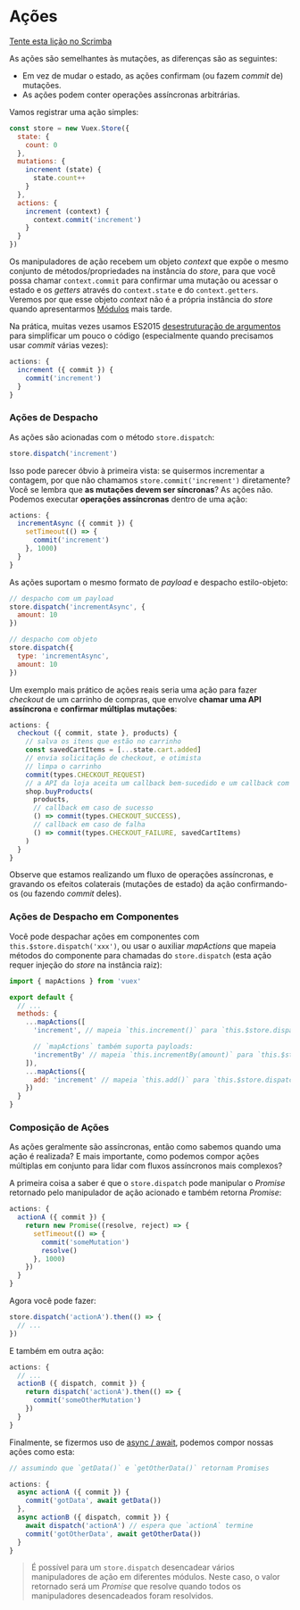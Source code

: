 # Ações

<div class="scrimba"><a href="https://scrimba.com/p/pnyzgAP/c6ggR3cG" target="_blank" rel="noopener noreferrer">Tente esta lição no Scrimba</a></div>

As ações são semelhantes às mutações, as diferenças são as seguintes:

- Em vez de mudar o estado, as ações confirmam (ou fazem _commit_ de) mutações.
- As ações podem conter operações assíncronas arbitrárias.

Vamos registrar uma ação simples:

``` js
const store = new Vuex.Store({
  state: {
    count: 0
  },
  mutations: {
    increment (state) {
      state.count++
    }
  },
  actions: {
    increment (context) {
      context.commit('increment')
    }
  }
})
```

Os manipuladores de ação recebem um objeto _context_ que expõe o mesmo conjunto de métodos/propriedades na instância do _store_, para que você possa chamar `context.commit` para confirmar uma mutação ou acessar o estado e os _getters_ através do `context.state` e do `context.getters`. Veremos por que esse objeto _context_ não é a própria instância do _store_ quando apresentarmos [Módulos](modules.md) mais tarde.

Na prática, muitas vezes usamos ES2015 [desestruturação de argumentos](https://github.com/lukehoban/es6features#destructuring) para simplificar um pouco o código (especialmente quando precisamos usar _commit_ várias vezes):

``` js
actions: {
  increment ({ commit }) {
    commit('increment')
  }
}
```

### Ações de Despacho

As ações são acionadas com o método `store.dispatch`:

``` js
store.dispatch('increment')
```

Isso pode parecer óbvio à primeira vista: se quisermos incrementar a contagem, por que não chamamos `store.commit('increment')` diretamente? Você se lembra que **as mutações devem ser síncronas**? As ações não. Podemos executar **operações assíncronas** dentro de uma ação:

``` js
actions: {
  incrementAsync ({ commit }) {
    setTimeout(() => {
      commit('increment')
    }, 1000)
  }
}
```

As ações suportam o mesmo formato de _payload_ e despacho estilo-objeto:

``` js
// despacho com um payload
store.dispatch('incrementAsync', {
  amount: 10
})

// despacho com objeto
store.dispatch({
  type: 'incrementAsync',
  amount: 10
})
```

Um exemplo mais prático de ações reais seria uma ação para fazer _checkout_ de um carrinho de compras, que envolve **chamar uma API assíncrona** e **confirmar múltiplas mutações**:

``` js
actions: {
  checkout ({ commit, state }, products) {
    // salva os itens que estão no carrinho
    const savedCartItems = [...state.cart.added]
    // envia solicitação de checkout, e otimista
    // limpa o carrinho
    commit(types.CHECKOUT_REQUEST)
    // a API da loja aceita um callback bem-sucedido e um callback com falha
    shop.buyProducts(
      products,
      // callback em caso de sucesso
      () => commit(types.CHECKOUT_SUCCESS),
      // callback em caso de falha
      () => commit(types.CHECKOUT_FAILURE, savedCartItems)
    )
  }
}
```

Observe que estamos realizando um fluxo de operações assíncronas, e gravando os efeitos colaterais (mutações de estado) da ação confirmando-os (ou fazendo _commit_ deles).

### Ações de Despacho em Componentes

Você pode despachar ações em componentes com `this.$store.dispatch('xxx')`, ou usar o auxiliar _mapActions_ que mapeia métodos do componente para chamadas do `store.dispatch` (esta ação requer injeção do _store_ na instância raiz):

``` js
import { mapActions } from 'vuex'

export default {
  // ...
  methods: {
    ...mapActions([
      'increment', // mapeia `this.increment()` para `this.$store.dispatch('increment')`

      // `mapActions` também suporta payloads:
      'incrementBy' // mapeia `this.incrementBy(amount)` para `this.$store.dispatch('incrementBy', amount)`
    ]),
    ...mapActions({
      add: 'increment' // mapeia `this.add()` para `this.$store.dispatch('increment')`
    })
  }
}
```

### Composição de Ações

As ações geralmente são assíncronas, então como sabemos quando uma ação é realizada? E mais importante, como podemos compor ações múltiplas em conjunto para lidar com fluxos assíncronos mais complexos?

A primeira coisa a saber é que o `store.dispatch` pode manipular o _Promise_ retornado pelo manipulador de ação acionado e também retorna _Promise_:

``` js
actions: {
  actionA ({ commit }) {
    return new Promise((resolve, reject) => {
      setTimeout(() => {
        commit('someMutation')
        resolve()
      }, 1000)
    })
  }
}
```

Agora você pode fazer:

``` js
store.dispatch('actionA').then(() => {
  // ...
})
```

E também em outra ação:

``` js
actions: {
  // ...
  actionB ({ dispatch, commit }) {
    return dispatch('actionA').then(() => {
      commit('someOtherMutation')
    })
  }
}
```

Finalmente, se fizermos uso de [async / await](https://tc39.github.io/ecmascript-asyncawait/), podemos compor nossas ações como esta:

``` js
// assumindo que `getData()` e `getOtherData()` retornam Promises

actions: {
  async actionA ({ commit }) {
    commit('gotData', await getData())
  },
  async actionB ({ dispatch, commit }) {
    await dispatch('actionA') // espera que `actionA` termine
    commit('gotOtherData', await getOtherData())
  }
}
```

> É possível para um `store.dispatch` desencadear vários manipuladores de ação em diferentes módulos. Neste caso, o valor retornado será um _Promise_ que resolve quando todos os manipuladores desencadeados foram resolvidos.
